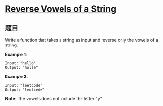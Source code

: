 # [Reverse Vowels of a String](https://leetcode-cn.com/problems/reverse-vowels-of-a-string/)

## 题目
Write a function that takes a string as input and reverse only the vowels of a string.

**Example 1**:
```
Input: "hello"
Output: "holle"
```

**Example 2**:
```
Input: "leetcode"
Output: "leotcede"
```
**Note**:
The vowels does not include the letter "y".
